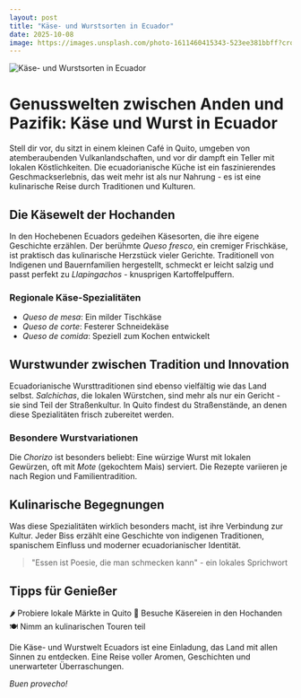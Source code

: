 ```yaml
---
layout: post
title: "Käse- und Wurstsorten in Ecuador"
date: 2025-10-08
image: https://images.unsplash.com/photo-1611460415343-523ee381bbff?crop=entropy&cs=tinysrgb&fit=max&fm=jpg&ixid=M3w3OTQ0MzZ8MHwxfHNlYXJjaHwxfHxLJUMzJUE0c2UtJTIwdW5kJTIwV3Vyc3Rzb3J0ZW4lMjBFY3VhZG9yfGVufDB8MHx8fDE3NTk4OTM3OTR8MA&ixlib=rb-4.1.0&q=80&w=1080
---
```


![Käse- und Wurstsorten in Ecuador](https://images.unsplash.com/photo-1611460415343-523ee381bbff?crop=entropy&cs=tinysrgb&fit=max&fm=jpg&ixid=M3w3OTQ0MzZ8MHwxfHNlYXJjaHwxfHxLJUMzJUE0c2UtJTIwdW5kJTIwV3Vyc3Rzb3J0ZW4lMjBFY3VhZG9yfGVufDB8MHx8fDE3NTk4OTM3OTR8MA&ixlib=rb-4.1.0&q=80&w=1080)

# Genusswelten zwischen Anden und Pazifik: Käse und Wurst in Ecuador

Stell dir vor, du sitzt in einem kleinen Café in Quito, umgeben von atemberaubenden Vulkanlandschaften, und vor dir dampft ein Teller mit lokalen Köstlichkeiten. Die ecuadorianische Küche ist ein faszinierendes Geschmackserlebnis, das weit mehr ist als nur Nahrung - es ist eine kulinarische Reise durch Traditionen und Kulturen.

## Die Käsewelt der Hochanden

In den Hochebenen Ecuadors gedeihen Käsesorten, die ihre eigene Geschichte erzählen. Der berühmte *Queso fresco*, ein cremiger Frischkäse, ist praktisch das kulinarische Herzstück vieler Gerichte. Traditionell von Indigenen und Bauernfamilien hergestellt, schmeckt er leicht salzig und passt perfekt zu *Llapingachos* - knusprigen Kartoffelpuffern.

### Regionale Käse-Spezialitäten

- *Queso de mesa*: Ein milder Tischkäse
- *Queso de corte*: Festerer Schneidekäse
- *Queso de comida*: Speziell zum Kochen entwickelt

## Wurstwunder zwischen Tradition und Innovation

Ecuadorianische Wursttraditionen sind ebenso vielfältig wie das Land selbst. *Salchichas*, die lokalen Würstchen, sind mehr als nur ein Gericht - sie sind Teil der Straßenkultur. In Quito findest du Straßenstände, an denen diese Spezialitäten frisch zubereitet werden.

### Besondere Wurstvariationen

Die *Chorizo* ist besonders beliebt: Eine würzige Wurst mit lokalen Gewürzen, oft mit *Mote* (gekochtem Mais) serviert. Die Rezepte variieren je nach Region und Familientradition.

## Kulinarische Begegnungen

Was diese Spezialitäten wirklich besonders macht, ist ihre Verbindung zur Kultur. Jeder Biss erzählt eine Geschichte von indigenen Traditionen, spanischem Einfluss und moderner ecuadorianischer Identität.

> "Essen ist Poesie, die man schmecken kann" - ein lokales Sprichwort

## Tipps für Genießer

🌶️ Probiere lokale Märkte in Quito
🧀 Besuche Käsereien in den Hochanden
🍽️ Nimm an kulinarischen Touren teil

Die Käse- und Wurstwelt Ecuadors ist eine Einladung, das Land mit allen Sinnen zu entdecken. Eine Reise voller Aromen, Geschichten und unerwarteter Überraschungen.

*Buen provecho!*